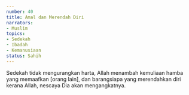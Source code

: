```yaml
---
number: 40
title: Amal dan Merendah Diri
narrators:
- Muslim
topics:
- Sedekah
- Ibadah
- Kemanusiaan
status: Sahih
---
```


Sedekah tidak mengurangkan harta, Allah menambah kemuliaan hamba yang memaafkan [orang lain], dan barangsiapa yang merendahkan diri kerana Allah, nescaya Dia akan mengangkatnya.
